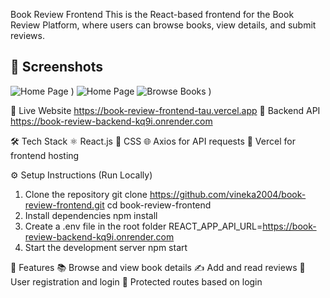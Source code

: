 Book Review Frontend
This is the React-based frontend for the Book Review Platform, where users can browse books, view details, and submit reviews.


## 📸 Screenshots
![Home Page]([Screenshot1](https://github.com/user-attachments/assets/4a3cf26b-e39e-48d8-8f8b-cd73ccc74f08)
)
)
![Home Page](screenshots/screenshot1.png)
![Browse Books]([Screenshot2](https://github.com/user-attachments/assets/8ce8cea7-10db-464e-b2b2-53578d829447)
)
)


🔗 Live Website
https://book-review-frontend-tau.vercel.app
🔗 Backend API
 https://book-review-backend-kq9i.onrender.com
 

🛠️ Tech Stack
⚛️ React.js
🎨 CSS
🌐 Axios for API requests
🚀 Vercel for frontend hosting

⚙️ Setup Instructions (Run Locally)
1. Clone the repository
 git clone https://github.com/vineka2004/book-review-frontend.git
 cd book-review-frontend
2. Install dependencies
 npm install
3. Create a .env file in the root folder
   REACT_APP_API_URL=https://book-review-backend-kq9i.onrender.com
4. Start the development server
  npm start

📌 Features
📚 Browse and view book details
✍️ Add and read reviews
👤 User registration and login
🔐 Protected routes based on login
